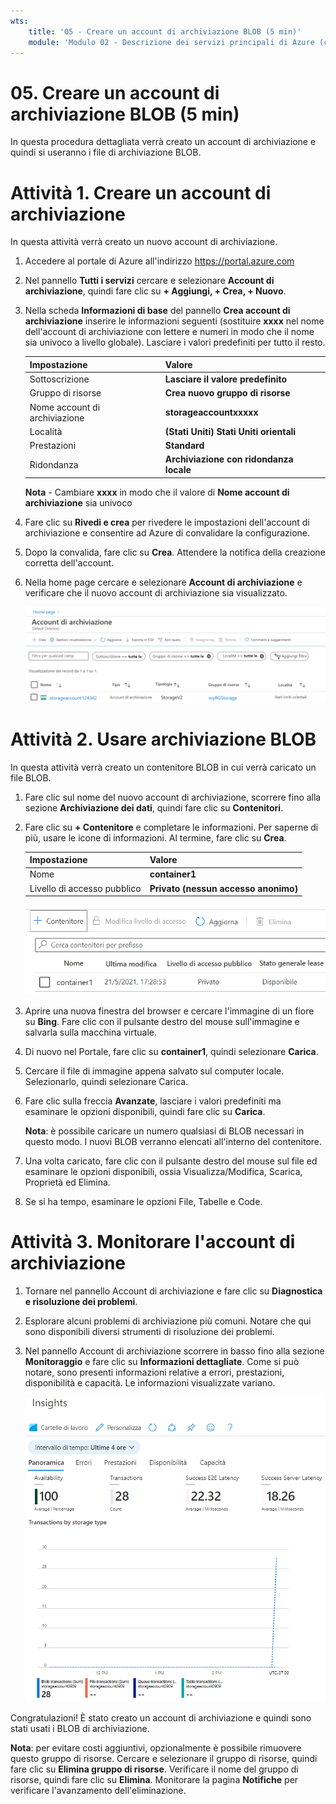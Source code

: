 ```yaml
---
wts:
    title: '05 - Creare un account di archiviazione BLOB (5 min)'
    module: 'Modulo 02 - Descrizione dei servizi principali di Azure (carichi di lavoro)'
---
```

# 05. Creare un account di archiviazione BLOB (5 min)

In questa procedura dettagliata verrà creato un account di archiviazione e quindi si useranno i file di archiviazione BLOB.

# Attività 1. Creare un account di archiviazione 

In questa attività verrà creato un nuovo account di archiviazione. 

1. Accedere al portale di Azure all'indirizzo <a href="https://portal.azure.com" target="_blank"><span style="color: #0066cc;" color="#0066cc">https://portal.azure.com</span></a>

2. Nel pannello **Tutti i servizi** cercare e selezionare **Account di archiviazione**, quindi fare clic su **+ Aggiungi, + Crea, + Nuovo**. 

3. Nella scheda **Informazioni di base** del pannello **Crea account di archiviazione** inserire le informazioni seguenti (sostituire **xxxx** nel nome dell'account di archiviazione con lettere e numeri in modo che il nome sia univoco a livello globale). Lasciare i valori predefiniti per tutto il resto.

    | Impostazione | Valore | 
    | --- | --- |
    | Sottoscrizione | **Lasciare il valore predefinito** |
    | Gruppo di risorse | **Crea nuovo gruppo di risorse** |
    | Nome account di archiviazione | **storageaccountxxxxx** |
    | Località | **(Stati Uniti) Stati Uniti orientali**  |
    | Prestazioni | **Standard** |
    | Ridondanza | **Archiviazione con ridondanza locale** |
    
    **Nota** - Cambiare **xxxx** in modo che il valore di **Nome account di archiviazione** sia univoco

5. Fare clic su **Rivedi e crea** per rivedere le impostazioni dell'account di archiviazione e consentire ad Azure di convalidare la configurazione. 

6. Dopo la convalida, fare clic su **Crea**. Attendere la notifica della creazione corretta dell'account. 

7. Nella home page cercare e selezionare **Account di archiviazione** e verificare che il nuovo account di archiviazione sia visualizzato.

    ![Screenshot del nuovo account di archiviazione creato nel portale di Azure.](../images/0401.png)

# Attività 2. Usare archiviazione BLOB

In questa attività verrà creato un contenitore BLOB in cui verrà caricato un file BLOB. 

1. Fare clic sul nome del nuovo account di archiviazione, scorrere fino alla sezione **Archiviazione dei dati**, quindi fare clic su **Contenitori**.

2. Fare clic su **+ Contenitore** e completare le informazioni. Per saperne di più, usare le icone di informazioni. Al termine, fare clic su **Crea**.


    | Impostazione | Valore |
    | --- | --- |
    | Nome | **container1**  |
    | Livello di accesso pubblico| **Privato (nessun accesso anonimo)** |
  

    ![Screenshot del nuovo contenitore BLOB creato nell'account di archiviazione nel portale di Azure.](../images/0402.png)

4. Aprire una nuova finestra del browser e cercare l'immagine di un fiore su **Bing**. Fare clic con il pulsante destro del mouse sull'immagine e salvarla sulla macchina virtuale. 

6. Di nuovo nel Portale, fare clic su **container1**, quindi selezionare **Carica**.

5. Cercare il file di immagine appena salvato sul computer locale. Selezionarlo, quindi selezionare Carica.

   
6. Fare clic sulla freccia **Avanzate**, lasciare i valori predefiniti ma esaminare le opzioni disponibili, quindi fare clic su **Carica**.

    **Nota**: è possibile caricare un numero qualsiasi di BLOB necessari in questo modo. I nuovi BLOB verranno elencati all'interno del contenitore.

7. Una volta caricato, fare clic con il pulsante destro del mouse sul file ed esaminare le opzioni disponibili, ossia Visualizza/Modifica, Scarica, Proprietà ed Elimina. 

8. Se si ha tempo, esaminare le opzioni File, Tabelle e Code.

# Attività 3. Monitorare l'account di archiviazione

1. Tornare nel pannello Account di archiviazione e fare clic su **Diagnostica e risoluzione dei problemi**. 

2. Esplorare alcuni problemi di archiviazione più comuni. Notare che qui sono disponibili diversi strumenti di risoluzione dei problemi.

3. Nel pannello Account di archiviazione scorrere in basso fino alla sezione **Monitoraggio** e fare clic su **Informazioni dettagliate**. Come si può notare, sono presenti informazioni relative a errori, prestazioni, disponibilità e capacità. Le informazioni visualizzate variano.

    ![Screenshot della pagina Informazioni dettagliate dell'account di archiviazione.](../images/0403.PNG)

Congratulazioni! È stato creato un account di archiviazione e quindi sono stati usati i BLOB di archiviazione.

**Nota**: per evitare costi aggiuntivi, opzionalmente è possibile rimuovere questo gruppo di risorse. Cercare e selezionare il gruppo di risorse, quindi fare clic su **Elimina gruppo di risorse**. Verificare il nome del gruppo di risorse, quindi fare clic su **Elimina**. Monitorare la pagina **Notifiche** per verificare l'avanzamento dell'eliminazione.
